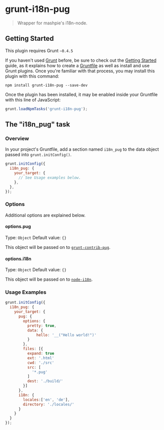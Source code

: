 # grunt-i18n-pug

> Wrapper for mashpie's i18n-node.

## Getting Started
This plugin requires Grunt `~0.4.5`

If you haven't used [Grunt](http://gruntjs.com/) before, be sure to check out the [Getting Started](http://gruntjs.com/getting-started) guide, as it explains how to create a [Gruntfile](http://gruntjs.com/sample-gruntfile) as well as install and use Grunt plugins. Once you're familiar with that process, you may install this plugin with this command:

```shell
npm install grunt-i18n-pug --save-dev
```

Once the plugin has been installed, it may be enabled inside your Gruntfile with this line of JavaScript:

```js
grunt.loadNpmTasks('grunt-i18n-pug');
```

## The "i18n_pug" task

### Overview
In your project's Gruntfile, add a section named `i18n_pug` to the data object passed into `grunt.initConfig()`.

```js
grunt.initConfig({
  i18n_pug: {
    your_target: {
      // See Usage examples below.
    },
  },
});
```

### Options

Additional options are explained below.

#### options.pug
Type: `Object`
Default value: `{}`

This object will be passed on to [`grunt-contrib-pug`](https://www.npmjs.com/package/grunt-contrib-pug).

#### options.i18n
Type: `Object`
Default value: `{}`

This object will be passed on to [`node-i18n`](https://www.npmjs.com/package/i18n).

### Usage Examples

```js
grunt.initConfig({
  i18n_pug: {
    your_target: {
      pug: {
        options: {
          pretty: true,
          data: {
              hello: '__("Hello world!")'
          }
        },
        files: [{
          expand: true
          ext: '.html'
          cwd: './src'
          src: [
            '*.pug'
          ]
          dest: './build/'
        }]
      },
      i18n: {
        locales:['en', 'de'],
        directory: './locales/'
      }
    }
  }
});
```
